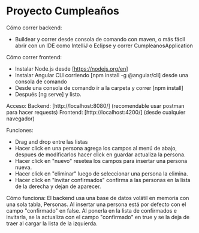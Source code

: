 # Proyecto Cumpleaños

Cómo correr backend:
- Buildear y correr desde consola de comando con maven, o más fácil abrir con un IDE como IntelliJ o Eclipse y correr CumpleanosApplication

Cómo correr frontend:
- Instalar Node.js desde [https://nodejs.org/en]
- Instalar Angular CLI corriendo [npm install -g @angular/cli] desde una consola de comando
- Desde una consola de comando ir a la carpeta y correr [npm install]
- Después [ng serve] y listo.

Acceso:
Backend: [http://localhost:8080/] (recomendable usar postman para hacer requests)
Frontend: [http://localhost:4200/] (desde cualquier navegador)

Funciones:
- Drag and drop entre las listas
- Hacer click en una persona agrega los campos al menú de abajo, despues de modificarlos hacer click en guardar actualiza la persona.
- Hacer click en "nuevo" resetea los campos para insertar una persona nueva.
- Hacer click en "eliminar" luego de seleccionar una persona la elimina.
- Hacer click en "invitar confirmados" confirma a las personas en la lista de la derecha y dejan de aparecer.

Cómo funciona:
El backend usa una base de datos volátil en memoria con una sola tabla, Personas. Al insertar una persona está por defecto con el campo "confirmado" en false. Al ponerla en la lista de confirmados e invitarla, se la actualiza con el campo "confirmado" en true y se la deja de traer al cargar la lista de la izquierda.
